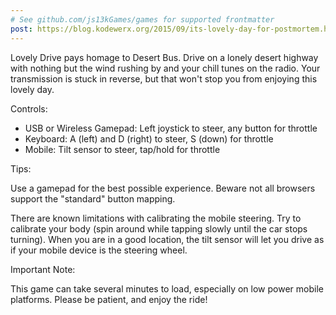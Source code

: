 ```yaml
---
# See github.com/js13kGames/games for supported frontmatter
post: https://blog.kodewerx.org/2015/09/its-lovely-day-for-postmortem.html
---
```

Lovely Drive pays homage to Desert Bus. Drive on a lonely desert highway with nothing but the wind rushing by and your chill tunes on the radio. Your transmission is stuck in reverse, but that won't stop you from enjoying this lovely day.

Controls:

* USB or Wireless Gamepad: Left joystick to steer, any button for throttle
* Keyboard: A (left) and D (right) to steer, S (down) for throttle
* Mobile: Tilt sensor to steer, tap/hold for throttle

Tips:

Use a gamepad for the best possible experience. Beware not all browsers support the "standard" button mapping.

There are known limitations with calibrating the mobile steering. Try to calibrate your body (spin around while tapping slowly until the car stops turning). When you are in a good location, the tilt sensor will let you drive as if your mobile device is the steering wheel.

Important Note:

This game can take several minutes to load, especially on low power mobile platforms. Please be patient, and enjoy the ride!